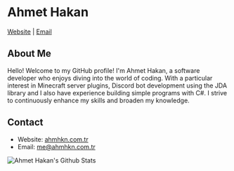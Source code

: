 # Ahmet Hakan

[Website](https://ahmhkn.com.tr) | [Email](mailto:me@ahmhkn.com.tr)

## About Me
Hello! Welcome to my GitHub profile! I'm Ahmet Hakan, a software developer who enjoys diving into the world of coding. With a particular interest in Minecraft server plugins, Discord bot development using the JDA library and I also have experience building simple programs with C#. I strive to continuously enhance my skills and broaden my knowledge.

## Contact
- Website: [ahmhkn.com.tr](https://ahmhkn.com.tr)
- Email: [me@ahmhkn.com.tr](mailto:me@ahmhkn.com.tr)

<img align="left" alt="Ahmet Hakan's Github Stats" src="https://github-readme-stats.vercel.app/api?username=ahmhkn0&show_icons=true&theme=dracula&count_private=true" />
